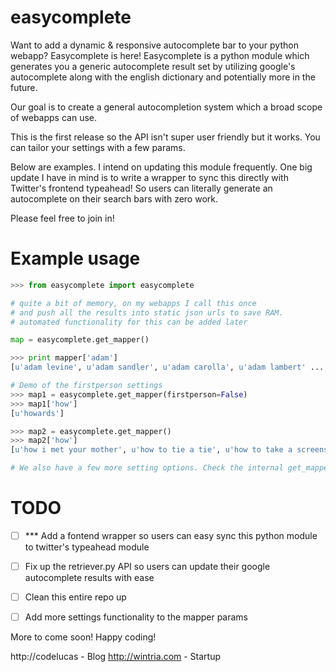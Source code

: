 easycomplete
============

Want to add a dynamic & responsive autocomplete bar
to your python webapp? Easycomplete is here! Easycomplete
is a python module which generates you a generic autocomplete
result set by utilizing google's autocomplete along with the english
dictionary and potentially more in the future.

Our goal is to create a general autocompletion system which a
broad scope of webapps can use.

This is the first release so the API isn't super user friendly
but it works. You can tailor your settings with a few params.

Below are examples. I intend on updating this module frequently.
One big update I have in mind is to write a wrapper to sync this
directly with Twitter's frontend typeahead! So users can literally
generate an autocomplete on their search bars with zero work.

Please feel free to join in!

Example usage
=============

```python
>>> from easycomplete import easycomplete

# quite a bit of memory, on my webapps I call this once
# and push all the results into static json urls to save RAM.
# automated functionality for this can be added later

map = easycomplete.get_mapper()

>>> print mapper['adam']
[u'adam levine', u'adam sandler', u'adam carolla', u'adam lambert' ... ] # limited to 10 results

# Demo of the firstperson settings
>>> map1 = easycomplete.get_mapper(firstperson=False)
>>> map1['how']
[u'howards']

>>> map2 = easycomplete.get_mapper()
>>> map2['how']
[u'how i met your mother', u'how to tie a tie', u'how to take a screenshot on a mac'

# We also have a few more setting options. Check the internal get_mapper()'s params!
```

TODO
====

- [ ] *** Add a fontend wrapper so users can easy sync this python
      module to twitter's typeahead module
- [ ] Fix up the retriever.py API so users can
      update their google autocomplete results with ease
- [ ] Clean this entire repo up
- [ ] Add more settings functionality to the mapper params


More to come soon! Happy coding!


http://codelucas   - Blog
http://wintria.com - Startup